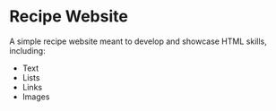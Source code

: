 # Recipe Website
A simple recipe website meant to develop and showcase HTML skills, including:
- Text
- Lists
- Links
- Images